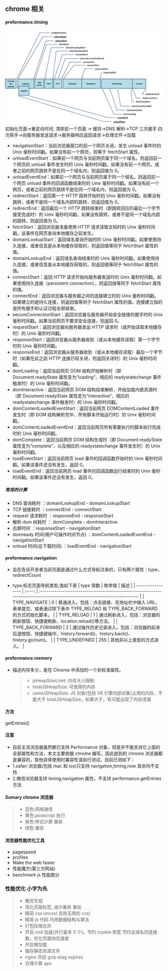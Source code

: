 ## chrome 相关

#### preformance.timing

![preformance](../http相关/img/timing-overview.png)
初始化页面->重定向时间, 清除前一个页面 -> 缓存->DNS 解析->TCP 三次握手 四次挥手->向服务器发送请求->服务器响应返回请求->处理文件->加载

-   navigationStart：当前浏览器窗口的前一个网页关闭，发生 unload 事件时的 Unix 毫秒时间戳。如果没有前一个网页，则等于 fetchStart 属性。
-   unloadEventStart：如果前一个网页与当前网页属于同一个域名，则返回前一个网页的 unload 事件发生时的 Unix 毫秒时间戳。如果没有前一个网页，或者之前的网页跳转不是在同一个域名内，则返回值为 0。
-   unloadEventEnd：如果前一个网页与当前网页属于同一个域名，则返回前一个网页 unload 事件的回调函数结束时的 Unix 毫秒时间戳。如果没有前一个网页，或者之前的网页跳转不是在同一个域名内，则返回值为 0。
-   redirectStart：返回第一个 HTTP 跳转开始时的 Unix 毫秒时间戳。如果没有跳转，或者不是同一个域名内部的跳转，则返回值为 0。
-   redirectEnd：返回最后一个 HTTP 跳转结束时（即跳转回应的最后一个字节接受完成时）的 Unix 毫秒时间戳。如果没有跳转，或者不是同一个域名内部的跳转，则返回值为 0。
-   fetchStart：返回浏览器准备使用 HTTP 请求读取文档时的 Unix 毫秒时间戳。该事件在网页查询本地缓存之前发生。
-   domainLookupStart：返回域名查询开始时的 Unix 毫秒时间戳。如果使用持久连接，或者信息是从本地缓存获取的，则返回值等同于 fetchStart 属性的值。
-   domainLookupEnd：返回域名查询结束时的 Unix 毫秒时间戳。如果使用持久连接，或者信息是从本地缓存获取的，则返回值等同于 fetchStart 属性的值。
-   connectStart：返回 HTTP 请求开始向服务器发送时的 Unix 毫秒时间戳。如果使用持久连接（persistent connection），则返回值等同于 fetchStart 属性的值。
-   connectEnd：返回浏览器与服务器之间的连接建立时的 Unix 毫秒时间戳。如果建立的是持久连接，则返回值等同于 fetchStart 属性的值。连接建立指的是所有握手和认证过程全部结束。
-   secureConnectionStart：返回浏览器与服务器开始安全链接的握手时的 Unix 毫秒时间戳。如果当前网页不要求安全连接，则返回 0。
-   requestStart：返回浏览器向服务器发出 HTTP 请求时（或开始读取本地缓存时）的 Unix 毫秒时间戳。
-   responseStart：返回浏览器从服务器收到（或从本地缓存读取）第一个字节时的 Unix 毫秒时间戳。
-   responseEnd：返回浏览器从服务器收到（或从本地缓存读取）最后一个字节时（如果在此之前 HTTP 连接已经关闭，则返回关闭时）的 Unix 毫秒时间戳。
-   domLoading：返回当前网页 DOM 结构开始解析时（即 Document.readyState 属性变为“loading”、相应的 readystatechange 事件触发时）的 Unix 毫秒时间戳。
-   domInteractive：返回当前网页 DOM 结构结束解析、开始加载内嵌资源时（即 Document.readyState 属性变为“interactive”、相应的 readystatechange 事件触发时）的 Unix 毫秒时间戳。
-   domContentLoadedEventStart：返回当前网页 DOMContentLoaded 事件发生时（即 DOM 结构解析完毕、所有脚本开始运行时）的 Unix 毫秒时间戳。
-   domContentLoadedEventEnd：返回当前网页所有需要执行的脚本执行完成时的 Unix 毫秒时间戳。
-   domComplete：返回当前网页 DOM 结构生成时（即 Document.readyState 属性变为“complete”，以及相应的 readystatechange 事件发生时）的 Unix 毫秒时间戳。
-   loadEventStart：返回当前网页 load 事件的回调函数开始时的 Unix 毫秒时间戳。如果该事件还没有发生，返回 0。
-   loadEventEnd：返回当前网页 load 事件的回调函数运行结束时的 Unix 毫秒时间戳。如果该事件还没有发生，返回 0。

##### 常用的计算

-   DNS 查询耗时 ：domainLookupEnd - domainLookupStart
-   TCP 链接耗时 ：connectEnd - connectStart
-   request 请求耗时 ：responseEnd - responseStart
-   解析 dom 树耗时 ： domComplete - domInteractive
-   白屏时间 ：responseStart - navigationStart
-   domready 时间(用户可操作时间节点) ：domContentLoadedEventEnd - navigationStart
-   onload 时间(总下载时间) ：loadEventEnd - navigationStart

#### preformance.navigation

-   旨在告诉开发者当前页面是通过什么方式导航过来的，只有两个属性：type，redirectCount

-   type:标志页面导航类型,值如下表
    | type 常数 | 枚举值 | 描述 |
    | ----------------- | :----: | :--------------------------------------------------------------------------------------------------------------------------: |
    | TYPE_NAVIGATE | 0 | 普通进入，包括：点击链接、在地址栏中输入 URL、表单提交、或者通过除下表中 TYPE_RELOAD 和 TYPE_BACK_FORWARD 的方式初始化脚本。 |
    | TYPE_RELOAD | 1 | 通过刷新进入，包括：浏览器的刷新按钮、快捷键刷新、location.reload()等方法。 |
    | TYPE_BACK_FORWARD | 2 | 通过操作历史记录进入，包括：浏览器的前进后退按钮、快捷键操作、history.forward()、history.back()、history.go(num)。 |
    | TYPE_UNDEFINED | 255 | 其他非以上类型的方式进入。 |

#### preformance.memory

-   描述内存多少，是在 Chrome 中添加的一个非标准属性。
    > -   jsHeapSizeLimit: 内存大小限制
    > -   totalJSHeapSize: 可使用的内存
    > -   usedJSHeapSize: JS 对象(包括 V8 引擎内部对象)占用的内存，不能大于 totalJSHeapSize，如果大于，有可能出现了内存泄漏

#### 方法

getEntries()

#### 注意

-   目前主流浏览器虽然都已支持 Performance 对象，但是并不能支持它上面的全部属性和方法，本文主要依据 chrome 编写，因此提到的 chrome 浏览器都是兼容的，其他具体使用时兼容性请自行测试，目前已测如下：
-   1.safari 浏览器(包括 mac 和 ios)只支持 navigation,timing,now 其余均不支持
-   2.微信浏览器支持 timing,navigation 属性，不支持 performance.getEntries 方法

#### Sumary chrome 浏览器

> -   蓝色:网络通信
> -   黄色:javascript 执行
> -   紫色:样式计算 重排
> -   绿色:重绘

#### 浏览器性能优化工具

-   pagespeed
-   profiles
-   Make the web faster
-   性能魔方(第三方网站)
-   benchmark js 性能跑分

### 性能优化 小字为先

> -   雅虎军规
> -   简化页面标签, 减少重排 重绘
> -   精简 css uncss( 去除无用的 css)
> -   精简 js 代码 巧用数据结构与算法
> -   打包压缩合并
> -   开启 cnd 加速(并行最多 5 个)。节约 cookie 带宽 节约主域名的连接数，优化页面响应速度
> -   开启懒加载
> -   缓存静态资源文件
> -   nginx 开启 gzip etag expires
> -   合理计算 qps
